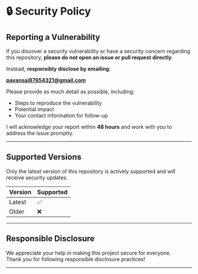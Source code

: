 # 🔒 Security Policy

## Reporting a Vulnerability

If you discover a security vulnerability or have a security concern regarding this repository, **please do not open an issue or pull request directly**.

Instead, **responsibly disclose by emailing**:

**pavansai87654321@gmail.com**

Please provide as much detail as possible, including:

- Steps to reproduce the vulnerability
- Potential impact
- Your contact information for follow-up

I will acknowledge your report within **48 hours** and work with you to address the issue promptly.

---

## Supported Versions

Only the latest version of this repository is actively supported and will receive security updates.

| Version | Supported          |
|---------|-------------------|
| Latest  | :white_check_mark:|
| Older   | :x:               |

---

## Responsible Disclosure

We appreciate your help in making this project secure for everyone.  
Thank you for following responsible disclosure practices!

---